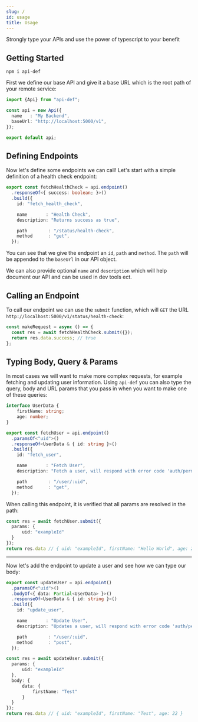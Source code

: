 ```yaml
---
slug: /
id: usage
title: Usage
---
```


Strongly type your APIs and use the power of typescript to your benefit

## Getting Started

```commandline
npm i api-def
```

First we define our base API and give it a base URL which is the root path of your remote service:

```typescript title="/api.ts"
import {Api} from "api-def";

const api = new Api({
  name   : "My Backend",
  baseUrl: "http://localhost:5000/v1",
});

export default api;
```

## Defining Endpoints

Now let's define some endpoints we can call! Let's start with a simple definition of a health check endpoint:

```typescript title="/api.ts"
export const fetchHealthCheck = api.endpoint()
  .responseOf<{ success: boolean; }>()
  .build({
    id: "fetch_health_check",

    name       : "Health Check",
    description: "Returns success as true",

    path        : "/status/health-check",
    method      : "get",
  });
```

You can see that we give the endpoint an `id`, `path` and `method`. The `path` will be appended to the `baseUrl` in our API object.

We can also provide optional `name` and `description` which will help document our API and can be used in dev tools ect.

## Calling an Endpoint

To call our endpoint we can use the `submit` function, which will `GET` the URL `http://localhost:5000/v1/status/health-check`:

```typescript {2}
const makeRequest = async () => {
  const res = await fetchHealthCheck.submit({});
  return res.data.success; // true
};
```

## Typing Body, Query & Params

In most cases we will want to make more complex requests, for example fetching and updating user information. Using `api-def` you can also type the query, body and URL params that you pass in when you want to make one of these queries:
```typescript title="/api.ts"
interface UserData {
    firstName: string;
    age: number;
}

export const fetchUser = api.endpoint()
  .paramsOf<"uid">()
  .responseOf<UserData & { id: string }>()
  .build({
    id: "fetch_user",

    name       : "Fetch User",
    description: "Fetch a user, will respond with error code 'auth/permission-denied' if unathorized",

    path        : "/user/:uid",
    method      : "get",
  });
```

When calling this endpoint, it is verified that all params are resolved in the path:

```typescript
const res = await fetchUser.submit({
  params: {
      uid: "exampleId"
  }
});
return res.data // { uid: "exampleId", firstName: "Hello World", age: 22 }
```

---

Now let's add the endpoint to update a user and see how we can type our body:

```typescript title="/api.ts"
export const updateUser = api.endpoint()
  .paramsOf<"uid">()
  .bodyOf<{ data: Partial<UserData> }>()
  .responseOf<UserData & { id: string }>()
  .build({
    id: "update_user",

    name       : "Update User",
    description: "Updates a user, will respond with error code 'auth/permission-denied' if unathorized",

    path        : "/user/:uid",
    method      : "post",
  });
```

```typescript
const res = await updateUser.submit({
  params: {
      uid: "exampleId"
  },
  body: {
      data: {
          firstName: "Test"
      }
  }
});
return res.data // { uid: "exampleId", firstName: "Test", age: 22 }
```
